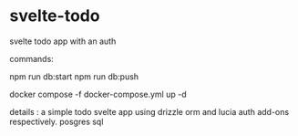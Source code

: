 # svelte-todo
svelte todo app with an auth


commands: 

npm run db:start 
npm run db:push 

docker compose -f docker-compose.yml up -d

details :
a simple todo svelte app using drizzle orm and lucia auth add-ons respectively. 
posgres sql 


